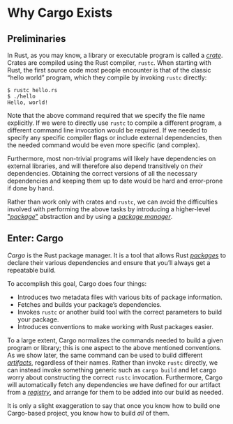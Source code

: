 # Why Cargo Exists

## Preliminaries

In Rust, as you may know, a library or executable program is called a
[*crate*][def-crate]. Crates are compiled using the Rust compiler,
`rustc`. When starting with Rust, the first source code most people encounter
is that of the classic “hello world” program, which they compile by invoking
`rustc` directly:

```console
$ rustc hello.rs
$ ./hello
Hello, world!
```

Note that the above command required that we specify the file name
explicitly. If we were to directly use `rustc` to compile a different program,
a different command line invocation would be required. If we needed to specify
any specific compiler flags or include external dependencies, then the
needed command would be even more specific (and complex).

Furthermore, most non-trivial programs will likely have dependencies on
external libraries, and will therefore also depend transitively on *their*
dependencies. Obtaining the correct versions of all the necessary dependencies
and keeping them up to date would be hard and error-prone if done by
hand.

Rather than work only with crates and `rustc`, we can avoid the difficulties
involved with performing the above tasks by introducing a higher-level
["*package*"][def-package] abstraction and by using a
[*package manager*][def-package-manager].

## Enter: Cargo

*Cargo* is the Rust package manager. It is a tool that allows Rust
[*packages*][def-package] to declare their various dependencies and ensure
that you’ll always get a repeatable build.

To accomplish this goal, Cargo does four things:

* Introduces two metadata files with various bits of package information.
* Fetches and builds your package’s dependencies.
* Invokes `rustc` or another build tool with the correct parameters to build
  your package.
* Introduces conventions to make working with Rust packages easier.

To a large extent, Cargo normalizes the commands needed to build a given
program or library; this is one aspect to the above mentioned conventions. As
we show later, the same command can be used to build different
[*artifacts*][def-artifact], regardless of their names. Rather than invoke
`rustc` directly, we can instead invoke something generic such as `cargo
build` and let cargo worry about constructing the correct `rustc`
invocation. Furthermore, Cargo will automatically fetch any dependencies
we have defined for our artifact from a [*registry*][def-registry],
and arrange for them to be added into our build as needed.

It is only a slight exaggeration to say that once you know how to build one
Cargo-based project, you know how to build *all* of them.

[def-artifact]:         ../appendix/glossary.md#artifact         '"artifact" (glossary entry)'
[def-crate]:            ../appendix/glossary.md#crate            '"crate" (glossary entry)'
[def-package]:          ../appendix/glossary.md#package          '"package" (glossary entry)'
[def-package-manager]:  ../appendix/glossary.md#package-manager  '"package manager" (glossary entry)'
[def-registry]:         ../appendix/glossary.md#registry         '"registry" (glossary entry)'
